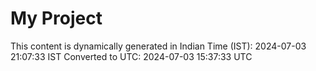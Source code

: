 # My Project

This content is dynamically generated in Indian Time (IST): 2024-07-03 21:07:33 IST
Converted to UTC: 2024-07-03 15:37:33 UTC
